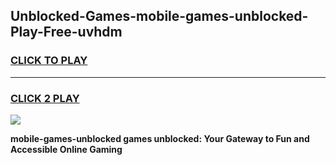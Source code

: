 
## Unblocked-Games-mobile-games-unblocked-Play-Free-uvhdm
<h3>
<a href="https://premium76.site?title=mobile-games-unblocked&ref=21A">CLICK TO PLAY</a></h3>
<hr>

<h3>
<a href="https://premium76.site?title=mobile-games-unblocked&ref=21A">CLICK 2 PLAY</a>
  
</h3>

<a href="https://premium76.site?title=mobile-games-unblocked&ref=21A"><img src="https://clearcache.store/games.png"></a>


**mobile-games-unblocked games unblocked: Your Gateway to Fun and Accessible Online Gaming**
